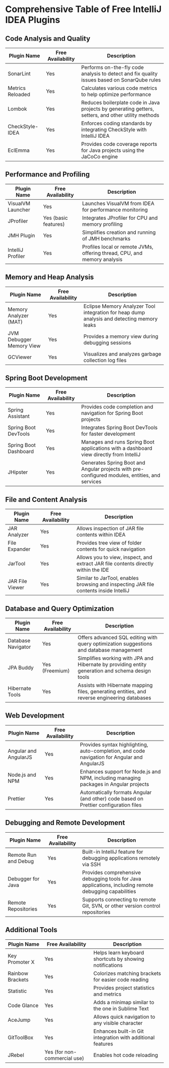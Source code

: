 # Comprehensive Table of Free IntelliJ IDEA Plugins

## Code Analysis and Quality
| Plugin Name | Free Availability | Description |
|-------------|-------------------|-------------|
| SonarLint | Yes | Performs on-the-fly code analysis to detect and fix quality issues based on SonarQube rules |
| Metrics Reloaded | Yes | Calculates various code metrics to help optimize performance |
| Lombok | Yes | Reduces boilerplate code in Java projects by generating getters, setters, and other utility methods |
| CheckStyle-IDEA | Yes | Enforces coding standards by integrating CheckStyle with IntelliJ IDEA |
| EclEmma | Yes | Provides code coverage reports for Java projects using the JaCoCo engine |

## Performance and Profiling
| Plugin Name | Free Availability | Description |
|-------------|-------------------|-------------|
| VisualVM Launcher | Yes | Launches VisualVM from IDEA for performance monitoring |
| JProfiler | Yes (basic features) | Integrates JProfiler for CPU and memory profiling |
| JMH Plugin | Yes | Simplifies creation and running of JMH benchmarks |
| IntelliJ Profiler | Yes | Profiles local or remote JVMs, offering thread, CPU, and memory analysis |

## Memory and Heap Analysis
| Plugin Name | Free Availability | Description |
|-------------|-------------------|-------------|
| Memory Analyzer (MAT) | Yes | Eclipse Memory Analyzer Tool integration for heap dump analysis and detecting memory leaks |
| JVM Debugger Memory View | Yes | Provides a memory view during debugging sessions |
| GCViewer | Yes | Visualizes and analyzes garbage collection log files |

## Spring Boot Development
| Plugin Name | Free Availability | Description |
|-------------|-------------------|-------------|
| Spring Assistant | Yes | Provides code completion and navigation for Spring Boot projects |
| Spring Boot DevTools | Yes | Integrates Spring Boot DevTools for faster development |
| Spring Boot Dashboard | Yes | Manages and runs Spring Boot applications with a dashboard view directly from IntelliJ |
| JHipster | Yes | Generates Spring Boot and Angular projects with pre-configured modules, entities, and services |

## File and Content Analysis
| Plugin Name | Free Availability | Description |
|-------------|-------------------|-------------|
| JAR Analyzer | Yes | Allows inspection of JAR file contents within IDEA |
| File Expander | Yes | Provides tree view of folder contents for quick navigation |
| JarTool | Yes | Allows you to view, inspect, and extract JAR file contents directly within the IDE |
| JAR File Viewer | Yes | Similar to JarTool, enables browsing and inspecting JAR file contents inside IntelliJ |

## Database and Query Optimization
| Plugin Name | Free Availability | Description |
|-------------|-------------------|-------------|
| Database Navigator | Yes | Offers advanced SQL editing with query optimization suggestions and database management |
| JPA Buddy | Yes (Freemium) | Simplifies working with JPA and Hibernate by providing entity generation and schema design tools |
| Hibernate Tools | Yes | Assists with Hibernate mapping files, generating entities, and reverse engineering databases |

## Web Development
| Plugin Name | Free Availability | Description |
|-------------|-------------------|-------------|
| Angular and AngularJS | Yes | Provides syntax highlighting, auto-completion, and code navigation for Angular and AngularJS |
| Node.js and NPM | Yes | Enhances support for Node.js and NPM, including managing packages in Angular projects |
| Prettier | Yes | Automatically formats Angular (and other) code based on Prettier configuration files |

## Debugging and Remote Development
| Plugin Name | Free Availability | Description |
|-------------|-------------------|-------------|
| Remote Run and Debug | Yes | Built-in IntelliJ feature for debugging applications remotely via SSH |
| Debugger for Java | Yes | Provides comprehensive debugging tools for Java applications, including remote debugging capabilities |
| Remote Repositories | Yes | Supports connecting to remote Git, SVN, or other version control repositories |

## Additional Tools
| Plugin Name | Free Availability | Description |
|-------------|-------------------|-------------|
| Key Promoter X | Yes | Helps learn keyboard shortcuts by showing notifications |
| Rainbow Brackets | Yes | Colorizes matching brackets for easier code reading |
| Statistic | Yes | Provides project statistics and metrics |
| Code Glance | Yes | Adds a minimap similar to the one in Sublime Text |
| AceJump | Yes | Allows quick navigation to any visible character |
| GitToolBox | Yes | Enhances built-in Git integration with additional features |
| JRebel | Yes (for non-commercial use) | Enables hot code reloading |
